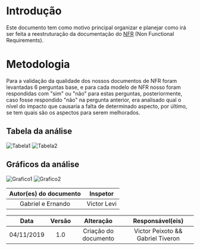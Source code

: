 # Introdução
Este documento tem como motivo principal organizar e planejar como irá ser feita a reestruturação da documentação do [NFR](https://requisitos-de-software.github.io/2019.2-Shazam/modelagem/NFR/) (Non Functional Requirements).

# Metodologia

Para a validação da qualidade dos nossos documentos de NFR foram levantadas 6 perguntas base, e para cada modelo de NFR nosso foram respondidas com "sim" ou "não" para estas perguntas, posteriormente, caso fosse respondido "não" na pergunta anterior, era analisado qual o nível do impacto que causaria a falta de determinado aspecto, por último, se tem quais são os aspectos para serem melhorados.

## Tabela da análise
![Tabela1](https://raw.githubusercontent.com/Requisitos-de-Software/2019.2-Shazam/master/docs/assets/img/NFR/nfr_1.png)
![Tabela2](https://raw.githubusercontent.com/Requisitos-de-Software/2019.2-Shazam/master/docs/assets/img/NFR/nfr_2.png)

## Gráficos da análise
![Grafico1](https://raw.githubusercontent.com/Requisitos-de-Software/2019.2-Shazam/master/docs/assets/img/NFR/Graph.png)
![Grafico2](https://raw.githubusercontent.com/Requisitos-de-Software/2019.2-Shazam/master/docs/assets/img/NFR/Graph2.png)

|Autor(es) do documento|Inspetor|
|:--:|:----:|
|Gabriel e Ernando| Victor Levi|


|Data|Versão|Alteração|Responsável(eis)|
|:--:|:----:|:-------:|:---:|
| 04/11/2019 | 1.0 | Criação do documento | Victor Peixoto && Gabriel Tiveron |
